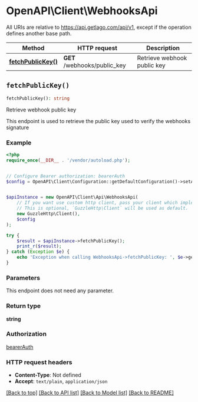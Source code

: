 # OpenAPI\Client\WebhooksApi

All URIs are relative to https://api.getlago.com/api/v1, except if the operation defines another base path.

| Method | HTTP request | Description |
| ------------- | ------------- | ------------- |
| [**fetchPublicKey()**](WebhooksApi.md#fetchPublicKey) | **GET** /webhooks/public_key | Retrieve webhook public key |


## `fetchPublicKey()`

```php
fetchPublicKey(): string
```

Retrieve webhook public key

This endpoint is used to retrieve the public key used to verify the webhooks signature

### Example

```php
<?php
require_once(__DIR__ . '/vendor/autoload.php');


// Configure Bearer authorization: bearerAuth
$config = OpenAPI\Client\Configuration::getDefaultConfiguration()->setAccessToken('YOUR_ACCESS_TOKEN');


$apiInstance = new OpenAPI\Client\Api\WebhooksApi(
    // If you want use custom http client, pass your client which implements `GuzzleHttp\ClientInterface`.
    // This is optional, `GuzzleHttp\Client` will be used as default.
    new GuzzleHttp\Client(),
    $config
);

try {
    $result = $apiInstance->fetchPublicKey();
    print_r($result);
} catch (Exception $e) {
    echo 'Exception when calling WebhooksApi->fetchPublicKey: ', $e->getMessage(), PHP_EOL;
}
```

### Parameters

This endpoint does not need any parameter.

### Return type

**string**

### Authorization

[bearerAuth](../../README.md#bearerAuth)

### HTTP request headers

- **Content-Type**: Not defined
- **Accept**: `text/plain`, `application/json`

[[Back to top]](#) [[Back to API list]](../../README.md#endpoints)
[[Back to Model list]](../../README.md#models)
[[Back to README]](../../README.md)
